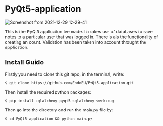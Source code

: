 # PyQt5-application

![Screenshot from 2021-12-29 12-29-41](https://user-images.githubusercontent.com/70594311/147687811-703374eb-847c-4de2-a9e0-321822b18f22.png)

This is the PyQt5 application ive made. It makes use of databases to save notes to a particular user that was logged in. There is als the functionality of creating an count. Validation has been taken into account throught the application.

## Install Guide

Firstly you need to clone this git repo, in the terminal, write:
```
$ git clone https://github.com/EndoEU/PyQt5-application.git
```
Then install the required python packages:
```
$ pip install sqlalchemy pyqt5 sqlalchemy werkzeug
```
Then go into the directory and run the main.py file by:
```
$ cd PyQt5-application && python main.py
```
